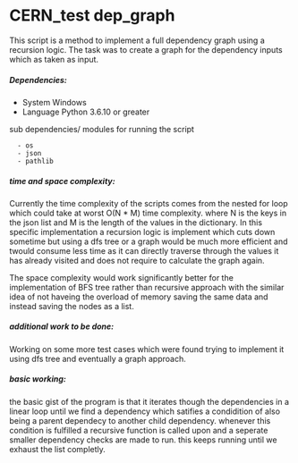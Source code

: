 # CERN_test dep_graph


This script is a method to implement a full dependency graph using a recursion logic. The task was to create a graph for the dependency inputs which as taken as input.

##### *Dependencies:*

  - System Windows
  - Language Python 3.6.10 or greater
  
  sub dependencies/ modules for running the script
  
      - os 
      - json
      - pathlib




##### *time and space complexity:* 

Currently the time complexity of the scripts comes from the nested for loop which could take at worst O(N * M) time complexity. where N is the keys in the json list and M is the length of the values in the dictionary. In this specific implementation a recursion logic is implement which cuts down sometime but using a dfs tree or a graph would be much more efficient and twould consume less time as it can directly traverse through the values it has already visited and does not require to calculate the graph again.
  
The space complexity would work significantly better for the implementation of BFS tree rather than recursive approach with the similar idea of not haveing the overload of memory saving the same data and instead saving the nodes as a list.

##### *additional work to be done:*

Working on some more test cases which were found
trying to implement it using dfs tree and eventually a graph approach.

##### *basic working:* 

the basic gist of the program is that it iterates though the dependencies in a linear loop until we find a dependency which satifies a condidition of also being a parent dependecy to another child dependency. whenever this condition is fulfilled a recursive function is called upon and a seperate smaller dependency checks are made to run. this keeps running until we exhaust the list completly.
